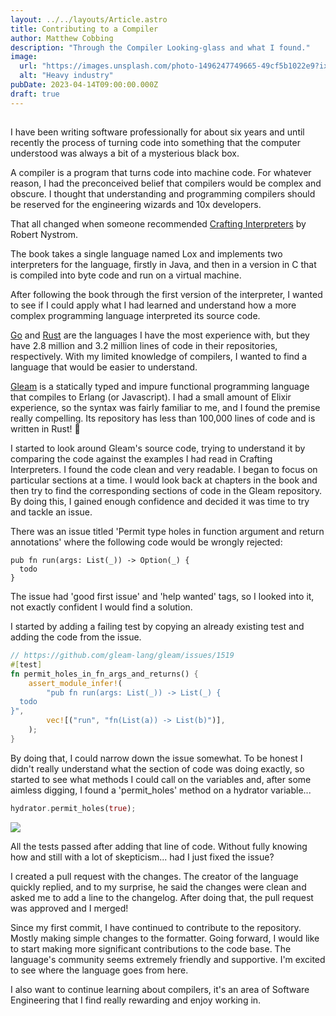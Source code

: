 ```yaml
---
layout: ../../layouts/Article.astro
title: Contributing to a Compiler
author: Matthew Cobbing
description: "Through the Compiler Looking-glass and what I found."
image:
  url: "https://images.unsplash.com/photo-1496247749665-49cf5b1022e9?ixlib=rb-4.0.3&ixid=MnwxMjA3fDB8MHxwaG90by1wYWdlfHx8fGVufDB8fHx8&fm=jpg&w=700&fit=max"
  alt: "Heavy industry"
pubDate: 2023-04-14T09:00:00.000Z
draft: true
---
```


##

I have been writing software professionally for about six years and until recently the process of turning code into something that the computer understood was always a bit of a mysterious black box.

A compiler is a program that turns code into machine code. For whatever reason, I had the preconceived belief that compilers would be complex and obscure. I thought that understanding and programming compilers should be reserved for the engineering wizards and 10x developers.

That all changed when someone recommended [Crafting Interpreters](https://craftinginterpreters.com/) by Robert Nystrom.

The book takes a single language named Lox and implements two interpreters for the language, firstly in Java, and then in a version in C that is compiled into byte code and run on a virtual machine.

After following the book through the first version of the interpreter, I wanted to see if I could apply what I had learned and understand how a more complex programming language interpreted its source code.

[Go](https://github.com/golang/go) and [Rust](https://github.com/rust-lang/rust) are the languages I have the most experience with, but they have 2.8 million and 3.2 million lines of code in their repositories, respectively. With my limited knowledge of compilers, I wanted to find a language that would be easier to understand.

[Gleam](https://github.com/gleam-lang/gleam) is a statically typed and impure functional programming language that compiles to Erlang (or Javascript). I had a small amount of Elixir experience, so the syntax was fairly familiar to me, and I found the premise really compelling. Its repository has less than 100,000 lines of code and is written in Rust! 🦀

I started to look around Gleam's source code, trying to understand it by comparing the code against the examples I had read in Crafting Interpreters. I found the code clean and very readable. I began to focus on particular sections at a time. I would look back at chapters in the book and then try to find the corresponding sections of code in the Gleam repository. By doing this, I gained enough confidence and decided it was time to try and tackle an issue.

There was an issue titled 'Permit type holes in function argument and return annotations' where the following code would be wrongly rejected:

```gleam
pub fn run(args: List(_)) -> Option(_) {
  todo
}
```

The issue had 'good first issue' and 'help wanted' tags, so I looked into it, not exactly confident I would find a solution.

I started by adding a failing test by copying an already existing test and adding the code from the issue.

```rust
// https://github.com/gleam-lang/gleam/issues/1519
#[test]
fn permit_holes_in_fn_args_and_returns() {
    assert_module_infer!(
        "pub fn run(args: List(_)) -> List(_) {
  todo
}",
        vec![("run", "fn(List(a)) -> List(b)")],
    );
}
```

By doing that, I could narrow down the issue somewhat. To be honest I didn't really understand what the section of code was doing exactly, so started to see what methods I could call on the variables and, after some aimless digging, I found a 'permit_holes' method on a hydrator variable...

```rust
hydrator.permit_holes(true);
```

![](https://media.giphy.com/media/3oEduNITi4GfwxY1Fu/giphy.gif)

All the tests passed after adding that line of code. Without fully knowing how and still with a lot of skepticism... had I just fixed the issue?

I created a pull request with the changes. The creator of the language quickly replied, and to my surprise, he said the changes were clean and asked me to add a line to the changelog. After doing that, the pull request was approved and I merged!

Since my first commit, I have continued to contribute to the repository. Mostly making simple changes to the formatter. Going forward, I would like to start making more significant contributions to the code base. The language's community seems extremely friendly and supportive. I'm excited to see where the language goes from here.

I also want to continue learning about compilers, it's an area of Software Engineering that I find really rewarding and enjoy working in.
